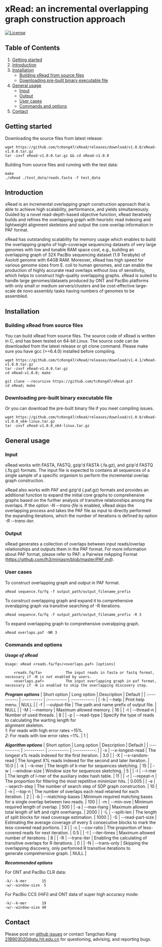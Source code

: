 # xRead: an incremental overlapping graph construction approach
[![License](https://img.shields.io/badge/License-MIT-black.svg)](https://github.com/yangao07/abPOA/blob/master/LICENSE)

## Table of Contents
1. [Getting started](#getting_stated)
2. [Introduction](#introduction)
3. [Installation](#installation)
    - [Building xRead from source files](#build_source)
    - [Downloading pre-built binary executable file](#build_binary)
4. [General usage](#general_usage)
    - [Input](#input)
    - [Output](#output)
    - [User cases](#user_cases)
    - [Commands and options](#commands_and_options)
5. [Contact](#contact)

## <a name="getting_stated"></a>Getting started

Downloading the source files from latest release:
```
wget https://github.com/tcKong47/xRead/releases/download/v1.0.0/xRead-v1.0.0.tar.gz
tar -zxvf xRead-v1.0.0.tar.gz && cd xRead-v1.0.0
```
Building from source files and running with the test data:
```
make
./xRead ./test_data/reads.fasta -f test_data
```

## <a name="introduction"></a>Introduction
xRead is an incremental overlapping graph construction approach that is able to achieve high scalability, performance, and yields simultaneously. Guided by a novel read-depth-based objective function, xRead iteratively builds and refines the overlapping graph with heuristic read indexing and lightweight alignment skeletons and output the core overlap information in PAF format.

xRead has outstanding scalability for memory usage which enables to build the overlapping graphs of high-coverage sequencing datasets of very large genomes with low and tunable RAM space cost, e.g., building an overlapping graph of 32X PacBio sequencing dataset (1.9 Terabyte) of Axolotl genome with 64GB RAM. Moreover, xRead has high speed for various genome sizes from E. coli to human genomes, and can enable the production of highly accurate read overlaps without loss of sensitivity, which helps to construct high-quality overlapping graphs. xRead is suited to handle large genomes/datasets produced by ONT and PacBio platforms with only small or medium servers/clusters and be cost-effective large-scale de novo assembly tasks having numbers of genomes to be assembled. 

## <a name="installation"></a>Installation
### <a name="build_source"></a>Building xRead from source files
You can build xRead from source files. The source code of xRead is written in C, and has been tested on 64-bit Linux. The source code can be downloaded from the latest release or git clone command. Please make sure you have gcc (>=6.4.0) installed before compiling.
```
wget https://github.com/tcKong47/xRead/releases/download/v1.4.1/xRead-v1.0.0.tar.gz
tar -zxvf xRead-v1.0.0.tar.gz
cd xRead-v1.0.0; make
```
```
git clone --recursive https://github.com/tcKong47/xRead.git
cd xRead; make
```

### <a name="build_binary"></a>Downloading pre-built binary executable file
Or you can download the pre-built binary file if you meet compiling issues.
```
wget https://github.com/tcKong47/xRead/releases/download/v1.0.0/xRead-v1.0.0_x64-linux.tar.gz
tar -zxvf xRead-v1.0.0_x64-linux.tar.gz
```

## <a name="general_usage"></a>General usage
### <a name="input"></a>Input
xRead works with FASTA, FASTQ, gzip'd FASTA (.fa.gz), and gzip'd FASTQ (.fq.gz) formats. The input file is expected to contains all sequences of a single sample of a specific organism to perform the incremental overlap graph construction.

xRead also works with PAF and gzip'd (.paf.gz) formats and provides an additional function to expand the initial core graphs to comprehensive graphs based on the further analysis of transitive relationships among the overlaps. If the option *-N --trans-file* is enabled, xRead skips the overlapping process and takes the PAF file as input to directly performed the expanding iterations, which the number of iterations is defined by option *-R --trans-iter*.

### <a name="output"></a>Output
xRead generates a collection of overlaps between input reads/overlap relationships and outputs them in the PAF format. For more information about PAF format, please refer to PAF: a Pairwise mApping Format (https://github.com/lh3/miniasm/blob/master/PAF.md).

### <a name="user_cases"></a>User cases
To construct overlapping graph and output in PAF format.
```
xRead sequence.fa/fq -f output_path/output_filename_prefix
```

To construct overlapping graph and expand it to comprehensive overalpping graph via transitive searching of -R iterations.
```
xRead sequence.fa/fq -f output_path/output_filename_prefix -R 3
```

To expand overlapping graph to comprehensive overalpping graph.
```
xRead overlaps.paf -NR 3
```

### <a name="commands_and_options"></a>Commands and options
***Usage of xRead***
```
Usage: xRead <reads.fa/fq>/<overlaps.paf> [options]

    <reads.fq/fa>           The input reads in fasta or fastq format, necessary if -N is not enabled by users.
    <overlaps.paf>          The input overlapping graph in paf format, necessary if -N is enabled to skip the overlapping discovery step.
```

***Program options***
| Short option | Long option | Description | Default |
| :----------: | :---------- | :---------- | :-----------: |
| -h           | --help | Print help menu. | NULL |
| -f           | --output-file | The path and name prefix of output file. | NULL |
| -M           | --memory | Maximum allowed memory. | 16 |
| -t           | --thread-n | Number of used threads. | 8 |
| -p           | --read-type | Specify the type of reads to calculating the warting length for <br> alignment skeleton.<br> *1*: For reads with high error rates ~15%.<br> *2*: For reads with low error rates ~1%. | 1 |

***Algorithm options***
| Short option | Long option | Description | Default |
| :----------: | :---------- | :---------- | :-----------: |
| -x | --x-longest-read | The longest x% reads indexed for the first iteration. | 3.0 |
| -X | --x-random-read | The longest X% reads indexed for the second and later iteration. | 10.0 |
| -k | --k-mer | The length of k-mer for sequences sketching. | 15 |
| -w | --window-size | Window size for sequences sketching. | 5 |
| -l | --l-mer | The length of l-mer of the auxiliary index hash table. | 11 |
| -r | --repeat-n | The proportion for filtering the most repetitive minimizer hits. | 0.005 |
| -e | --search-step | The number of search step of SDP graph construction. | 10 |
| -n | --top-n | The number of overlaps each read retained for each iteration. | 2 |
| -b | --matching-bases | Minimum required matching bases for a single overlap between two reads. | 100 |
| -m | --min-ove | Minimum required length of overlap. | 500 |
| -a | --max-hang | Maximum allowed total length of left and right overhangs. | 2000 |
| -L | --split-len | The length of split blocks for read coverage estimation. | 1000 |
| -S | --read-part-size |  Estimating the average coverage of every S consecutive blocks to mark the <br> less-covered read portions. | 3 |
| -c | --cov-ratio | The proportion of less-covered reads for next iteration. | 0.5 |
| -I | --iter-times | Maximum allowed number of iterations. | 8 |
| -R | --trans-iter | Enabling the calculating of transitive overlaps for R iterations. | 0 |
| -N | --trans-only | Skipping the overlapping discovery, only perfomred R transitive iterations to <br> generate comprehensive graph. | NULL |

***Recommended options***

For ONT and PacBio CLR data:
```
-k/--k-mer       15
-w/--window-size  5
```
For PacBio CCS (HiFi) and ONT data of super high accuracy mode:
```
-k/--k-mer       19
-w/--window-size 40
```

## <a name="contact"></a>Contact
Please post on [github issues](https://github.com/tcKong47/xRead/issue) or contact Tangchao Kong 21B903020@stu.hit.edu.cn for questioning, advising, and reporting bugs.
